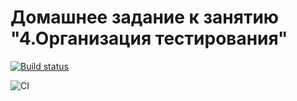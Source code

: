 # Домашнее задание к занятию "4.Организация тестирования"

[![Build status](https://ci.appveyor.com/api/projects/status/omqt80lpg3ay2sut?svg=true)](https://ci.appveyor.com/project/Kelias1/ahj-card-validator)

![CI](https://github.com/Kelias1/ahj-card-validator/actions/workflows/web.yml/badge.svg)
